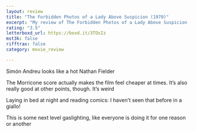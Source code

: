 ```yaml
---
layout: review
title: "The Forbidden Photos of a Lady Above Suspicion (1970)"
excerpt: "My review of The Forbidden Photos of a Lady Above Suspicion (1970)"
rating: "3.5"
letterboxd_url: https://boxd.it/3TOsIz
mst3k: false
rifftrax: false
category: movie_review

---
```


Simón Andreu looks like a hot Nathan Fielder

The Morricone score actually makes the film feel cheaper at times. It’s also really good at other points, though. It’s weird

Laying in bed at night and reading comics: I haven’t seen that before in a giallo!

This is some next level gaslighting, like everyone is doing it for one reason or another
